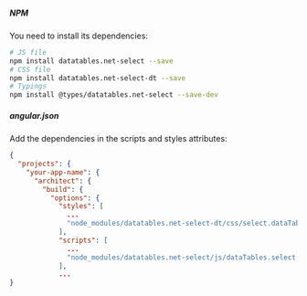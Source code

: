 ##### NPM

You need to install its dependencies:

```bash
# JS file
npm install datatables.net-select --save
# CSS file
npm install datatables.net-select-dt --save
# Typings
npm install @types/datatables.net-select --save-dev
```

##### angular.json

Add the dependencies in the scripts and styles attributes:

```json
{
  "projects": {
    "your-app-name": {
      "architect": {
        "build": {
          "options": {
            "styles": [
              ...
              "node_modules/datatables.net-select-dt/css/select.dataTables.css"
            ],
            "scripts": [
              ...
              "node_modules/datatables.net-select/js/dataTables.select.js"
            ],
            ...
}
```
